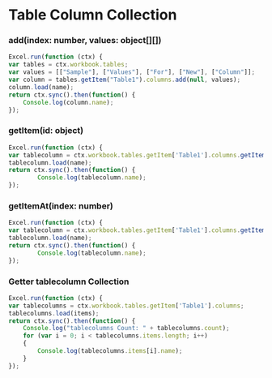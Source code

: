 # Table Column Collection

### add(index: number, values: object[][])

```js
Excel.run(function (ctx) { 
var tables = ctx.workbook.tables;
var values = [["Sample"], ["Values"], ["For"], ["New"], ["Column"]];
var column = tables.getItem("Table1").columns.add(null, values);
column.load(name);
return ctx.sync().then(function() {
	Console.log(column.name);
});
```

### getItem(id: object)

```js
Excel.run(function (ctx) { 
var tablecolumn = ctx.workbook.tables.getItem['Table1'].columns.getItem(0);
tablecolumn.load(name);
return ctx.sync().then(function() {
		Console.log(tablecolumn.name);
});
```

### getItemAt(index: number)
```js
Excel.run(function (ctx) { 
var tablecolumn = ctx.workbook.tables.getItem['Table1'].columns.getItemAt(0);
tablecolumn.load(name);
return ctx.sync().then(function() {
		Console.log(tablecolumn.name);
});
```
### Getter tablecolumn Collection

```js
Excel.run(function (ctx) { 
var tablecolumns = ctx.workbook.tables.getItem['Table1'].columns;
tablecolumns.load(items);
return ctx.sync().then(function() {
	Console.log("tablecolumns Count: " + tablecolumns.count);
	for (var i = 0; i < tablecolumns.items.length; i++)
	{
		Console.log(tablecolumns.items[i].name);
	}
});
```